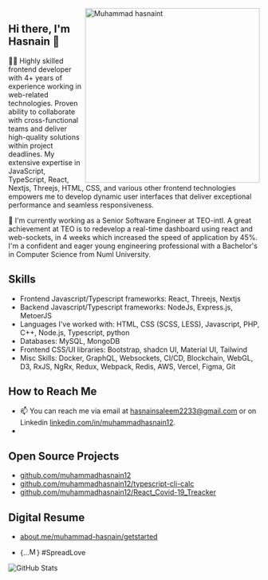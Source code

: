 <img align="right" src="https://miro.medium.com/max/2079/1*j1pc-U3OlcABlHUk9FAB0w.jpeg" alt="Muhammad hasnaint" width=350px/>

## Hi there, I'm Hasnain 👋


👨‍💻 Highly skilled frontend developer with 4+ years of experience working in web-related technologies. Proven ability to collaborate with cross-functional teams and deliver high-quality solutions within project deadlines. My extensive expertise in JavaScript, TypeScript, React, Nextjs, Threejs, HTML, CSS, and various other frontend technologies empowers me to develop dynamic user interfaces that deliver exceptional performance and seamless responsiveness.

🚀 I'm currently working as a Senior Software Engineer at TEO-intl. A great achievement at TEO is to redevelop a real-time dashboard using react and web-sockets, in 4 weeks which increased the speed of application by 45%. I'm a confident and eager young engineering professional with a Bachelor's in Computer Science from Numl University.

## Skills
- Frontend Javascript/Typescript frameworks: React, Threejs, Nextjs
- Backend Javascript/Typescript frameworks: NodeJs, Express.js, MetoerJS
- Languages I've worked with: HTML, CSS (SCSS, LESS), Javascript, PHP, C++, Node.js, Typescript, python
- Databases: MySQL, MongoDB
- Frontend CSS/UI libraries: Bootstrap, shadcn UI, Material UI, Tailwind
- Misc Skills: Docker, GraphQL, Websockets, CI/CD, Blockchain, WebGL, D3, RxJS, NgRx, Redux, Webpack, Redis, AWS, Vercel, Figma, Git

## How to Reach Me
- 📫 You can reach me via email at hasnainsaleem2233@gmail.com or on Linkedin [linkedin.com/in/muhammadhasnain12](https://linkedin.com/in/muhammadhasnain12).
- 
## Open Source Projects
- [github.com/muhammadhasnain12](https://github.com/muhammadhasnain12/petty-cash-v2)
- [github.com/muhammadhasnain12/typescript-cli-calc](https://github.com/muhammadhasnain12/typescript-cli-calc)
- [github.com/muhammadhasnain12/React_Covid-19_Treacker](https://github.com/muhammadhasnain12/React_Covid-19_Treacker)

## Digital Resume
- [about.me/muhammad-hasnain/getstarted](https://about.me/muhammad-hasnain/getstarted)

- {...<img src="https://github.githubassets.com/images/icons/emoji/unicode/2665.png" alt="Muhammd Hasnain" width="15"/>} #SpreadLove

![GitHub Stats](https://github-readme-stats.vercel.app/api?username=muhammadhasnain12&theme=radical)


